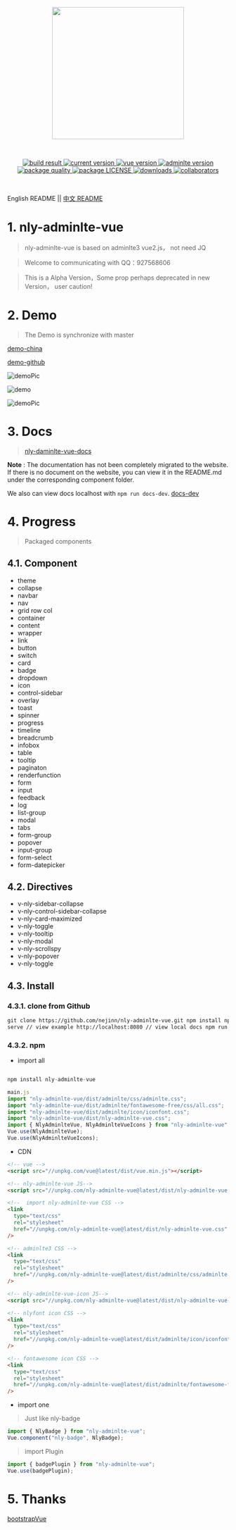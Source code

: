 <p align="center">
  <a href="https://github.com/nejinn/nly-adminlte-vue">
    <img src="https://github.com/nejinn/nly-adminlte-vue/blob/master/static/NLYREADME.png" width="300">
  </a>
</p>
<br>
<p align="center">
  <a href="https://travis-ci.org/github/nejinn/nly-adminlte-vue">
    <img src="https://travis-ci.org/nejinn/nly-adminlte-vue.svg?branch=master" alt="build result">
  </a>
  <a href="https://www.npmjs.com/package/nly-adminlte-vue">
    <img src="https://img.shields.io/npm/v/nly-adminlte-vue?color=green" alt="current version">
  </a>
  <a href="https://cn.vuejs.org">
    <img src="https://img.shields.io/badge/vue.js-2.x-green" alt="vue version">
  </a>
  <a href="https://github.com/ColorlibHQ/AdminLTE">
    <img src="https://img.shields.io/badge/adminlte-3.x-yellow" alt="adminlte version">
  </a>
  <a href="https://packagequality.com/#?package=nly-adminlte-vue">
    <img src="https://npm.packagequality.com/shield/nly-adminlte-vue.svg" alt="package quality" />
  </a>
    <a href="https://github.com/nejinn/nly-adminlte-vue/blob/master/LICENSE">
    <img src="https://img.shields.io/npm/l/nly-adminlte-vue" alt="package LICENSE" />
  </a>
  </a>
    <a href="https://www.npmjs.com/package/nly-adminlte-vue">
    <img src="https://img.shields.io/npm/dt/nly-adminlte-vue" alt="downloads" />
  </a>
  </a>
    <a href="https://github.com/nejinn/nly-adminlte-vue/graphs/contributors">
    <img src="https://img.shields.io/npm/collaborators/nly-adminlte-vue" alt="collaborators" />
  </a>

</p>

</BR>

English README || [中文 README](https://github.com/nejinn/nly-adminlte-vue/tree/master/zh)

# 1. nly-adminlte-vue

> nly-adminlte-vue is based on adminlte3 vue2.js， not need JQ

> Welcome to communicating with QQ：927568606

> This is a Alpha Version，Some prop perhaps deprecated in new Version， user caution!

# 2. Demo

> The Demo is synchronize with master

[demo-china](http://nly-adminlte-vue-demo.nejinn.com/#/)

[demo-github](https://nejinn.github.io/nly-adminlte-vue-demo/)

![demoPic](https://github.com/nejinn/nly-adminlte-vue/blob/master/static/demoPic.png)

![demo](https://github.com/nejinn/nly-adminlte-vue/blob/master/static/demo.gif)

![demoPic](https://github.com/nejinn/nly-adminlte-vue/blob/master/static/demo1.gif)

# 3. Docs

> [nly-daminlte-vue-docs](http://nly-adminlte-vue.nejinn.com/)

**Note** : The documentation has not been completely migrated to the website. If there is no document on the website, you can view it in the README.md under the corresponding component folder.

We also can view docs localhost with `npm run docs-dev`. [docs-dev](#43-install)

# 4. Progress

> Packaged components

## 4.1. Component

- theme
- collapse
- navbar
- nav
- grid row col
- container
- content
- wrapper
- link
- button
- switch
- card
- badge
- dropdown
- icon
- control-sidebar
- overlay
- toast
- spinner
- progress
- timeline
- breadcrumb
- infobox
- table
- tooltip
- paginaton
- renderfunction
- form
- input
- feedback
- log
- list-group
- modal
- tabs
- form-group
- popover
- input-group
- form-select
- form-datepicker

## 4.2. Directives

- v-nly-sidebar-collapse
- v-nly-control-sidebar-collapse
- v-nly-card-maximized
- v-nly-toggle
- v-nly-tooltip
- v-nly-modal
- v-nly-scrollspy
- v-nly-popover
- v-nly-toggle

## 4.3. Install

### 4.3.1. clone from Github

```html
git clone https://github.com/nejinn/nly-adminlte-vue.git npm install npm run
serve // view example http://localhost:8080 // view local docs npm run docs-dev
```

### 4.3.2. npm

- import all

```js

npm install nly-adminlte-vue

main.js
import "nly-adminlte-vue/dist/adminlte/css/adminlte.css";
import "nly-adminlte-vue/dist/adminlte/fontawesome-free/css/all.css";
import "nly-adminlte-vue/dist/adminlte/icon/iconfont.css";
import "nly-adminlte-vue/dist/nly-adminlte-vue.css";
import { NlyAdminlteVue, NlyAdminlteVueIcons } from "nly-adminlte-vue";
Vue.use(NlyAdminlteVue);
Vue.use(NlyAdminlteVueIcons);
```

- CDN

```html
<!-- vue -->
<script src="//unpkg.com/vue@latest/dist/vue.min.js"></script>

<!-- nly-adminlte-vue JS-->
<script src="//unpkg.com/nly-adminlte-vue@latest/dist/nly-adminlte-vue.umd.js"></script>

<!--  import nly-adminlte-vue CSS -->
<link
  type="text/css"
  rel="stylesheet"
  href="//unpkg.com/nly-adminlte-vue@latest/dist/nly-adminlte-vue.css"
/>

<!-- adminlte3 CSS -->
<link
  type="text/css"
  rel="stylesheet"
  href="//unpkg.com/nly-adminlte-vue@latest/dist/adminlte/css/adminlte.css"
/>

<!-- nly-adminlte-vue-icon JS-->
<script src="//unpkg.com/nly-adminlte-vue@latest/dist/nly-adminlte-vue-icon.umd.js"></script>

<!-- nlyfont icon CSS -->
<link
  type="text/css"
  rel="stylesheet"
  href="//unpkg.com/nly-adminlte-vue@latest/dist/adminlte/icon/iconfont.css"
/>

<!-- fontawesome icon CSS -->
<link
  type="text/css"
  rel="stylesheet"
  href="//unpkg.com/nly-adminlte-vue@latest/dist/adminlte/fontawesome-free/css/all.css"
/>
```

- import one

> Just like nly-badge

```js
import { NlyBadge } from "nly-adminlte-vue";
Vue.component("nly-badge", NlyBadge);
```

> import Plugin

```js
import { badgePlugin } from "nly-adminlte-vue";
Vue.use(badgePlugin);
```

# 5. Thanks

[bootstrapVue](https://bootstrap-vue.js.org)
